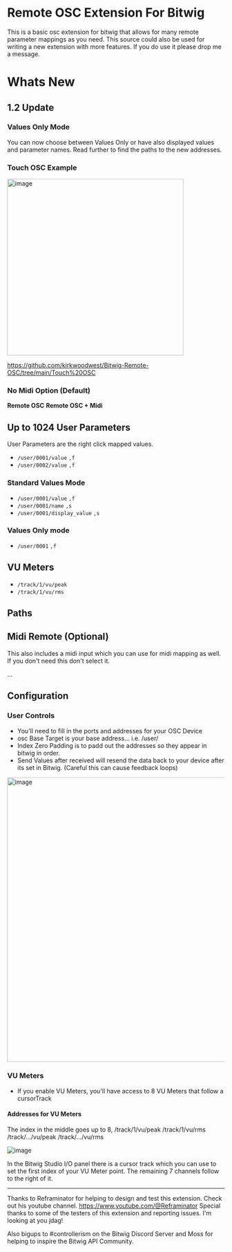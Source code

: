 # Remote OSC Extension For Bitwig
This is a basic osc extension for bitwig that allows for many remote parameter mappings as you need. This source could also be used for writing a new extension with more features. If you do use it please drop me a message.

# Whats New

## 1.2 Update

### Values Only Mode
You can now choose between Values Only or have also displayed values and parameter names. Read further to find the paths to the new addresses.

### Touch OSC Example
<img width="408" alt="image" src="https://github.com/kirkwoodwest/Bitwig-Remote-OSC/assets/6645471/4089648f-e620-4a75-b876-7a352e8287ce">

https://github.com/kirkwoodwest/Bitwig-Remote-OSC/tree/main/Touch%20OSC

### No Midi Option (Default)
**Remote OSC**
**Remote OSC + Midi**

## Up to 1024 User Parameters
User Parameters are the right click mapped values.
- `/user/0001/value` `,f`
- `/user/0002/value` `,f` 

### Standard Values Mode
- `/user/0001/value` `,f`
- `/user/0001/name` `,s`
- `/user/0001/display_value` `,s`

### Values Only mode
- `/user/0001` `,f`

## VU Meters
- `/track/1/vu/peak`
- `/track/1/vu/rms`

## Paths

## Midi Remote (Optional)
This also includes a midi input which you can use for midi mapping as well. If you don't need this don't select it.

...

## Configuration

### User Controls
- You'll need to fill in the ports and addresses for your OSC Device
- osc Base Target is your base address... i.e. /user/
- Index Zero Padding is to padd out the addresses so they appear in bitwig in order.
- Send Values after received will resend the data back to your device after its set in Bitwig. (Careful this can cause feedback loops)

<img width="657" alt="image" src="https://github.com/kirkwoodwest/Bitwig-Remote-OSC/assets/6645471/7ab1799e-0c53-428a-bf16-cf6249c69f50">


### VU Meters
- If you enable VU Meters, you'll have access to 8 VU Meters that follow a cursorTrack

#### Addresses for VU Meters
The index in the middle goes up to 8,
/track/1/vu/peak
/track/1/vu/rms
/track/.../vu/peak
/track/.../vu/rms

![image](https://user-images.githubusercontent.com/6645471/211904600-8746b846-01dc-4dfe-afd1-be1de5346476.png)

In the Bitwig Studio I/O panel there is a cursor track which you can use to set the first index of your VU Meter point. The remaining 7 channels follow to the right of it. 

---
Thanks to Reframinator for helping to design and test this extension. Check out his youtube channel. https://www.youtube.com/@Reframinator
Special thanks to some of the testers of this extension and reporting issues. I'm looking at you jdag!

Also bigups to #controllerism on the Bitwig Discord Server and Moss for helping to inspire the Bitwig API Community.
